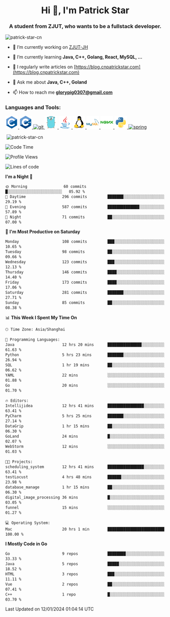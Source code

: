 <h1 align="center">Hi 👋, I'm Patrick Star</h1>
<h3 align="center">A student from ZJUT, who wants to be a fullstack developer.</h3>

<p align="left"> <img src="https://komarev.com/ghpvc/?username=patrick-star-cn&label=Profile%20views&color=0e75b6&style=flat" alt="patrick-star-cn" /> </p>

- 🔭 I’m currently working on [ZJUT-JH](https://github.com/zjutjh)

- 🌱 I’m currently learning **Java, C++, Golang, React, MySQL, ...**

- 📝 I regularly write articles on [https://blog.cnpatrickstar.com](https://blog.cnpatrickstar.com)

- 💬 Ask me about **Java, C++, Goland**

- 📫 How to reach me **glorypig0307@gmail.com**


<h3 align="left">Languages and Tools:</h3>
<p align="left"> 
  <a href="https://www.cprogramming.com/" target="_blank" rel="noreferrer"> 
    <img src="https://raw.githubusercontent.com/devicons/devicon/master/icons/c/c-original.svg" alt="c" width="40" height="40"/> 
  </a> 
  <a href="https://www.w3schools.com/cpp/" target="_blank" rel="noreferrer"> 
    <img src="https://raw.githubusercontent.com/devicons/devicon/master/icons/cplusplus/cplusplus-original.svg" alt="cplusplus" width="40" height="40"/> 
  </a> 
  <a href="https://git-scm.com/" target="_blank" rel="noreferrer"> 
    <img src="https://www.vectorlogo.zone/logos/git-scm/git-scm-icon.svg" alt="git" width="40" height="40"/> 
  </a> 
  <a href="https://golang.org" target="_blank" rel="noreferrer"> 
    <img src="https://raw.githubusercontent.com/devicons/devicon/master/icons/go/go-original.svg" alt="go" width="40" height="40"/> 
  </a> 
  <a href="https://www.java.com" target="_blank" rel="noreferrer"> 
    <img src="https://raw.githubusercontent.com/devicons/devicon/master/icons/java/java-original.svg" alt="java" width="40" height="40"/> 
  </a> 
  <a href="https://www.linux.org/" target="_blank" rel="noreferrer"> 
    <img src="https://raw.githubusercontent.com/devicons/devicon/master/icons/linux/linux-original.svg" alt="linux" width="40" height="40"/> 
  </a> 
  <a href="https://www.mysql.com/" target="_blank" rel="noreferrer"> 
    <img src="https://raw.githubusercontent.com/devicons/devicon/master/icons/mysql/mysql-original-wordmark.svg" alt="mysql" width="40" height="40"/> 
  </a> 
  <a href="https://www.nginx.com" target="_blank" rel="noreferrer"> 
    <img src="https://raw.githubusercontent.com/devicons/devicon/master/icons/nginx/nginx-original.svg" alt="nginx" width="40" height="40"/> 
  </a> 
  <a href="https://www.python.org" target="_blank" rel="noreferrer"> 
    <img src="https://raw.githubusercontent.com/devicons/devicon/master/icons/python/python-original.svg" alt="python" width="40" height="40"/> 
  </a> 
  <a href="https://spring.io/" target="_blank" rel="noreferrer"> 
    <img src="https://www.vectorlogo.zone/logos/springio/springio-icon.svg" alt="spring" width="40" height="40"/> 
  </a>
</p>

<p>&nbsp;<img align="center" src="https://github-readme-stats.vercel.app/api?username=patrick-star-cn&show_icons=true&locale=en" alt="patrick-star-cn" /></p>

<!--START_SECTION:waka-->
![Code Time](http://img.shields.io/badge/Code%20Time-518%20hrs%2012%20mins-blue)

![Profile Views](http://img.shields.io/badge/Profile%20Views-1-blue)

![Lines of code](https://img.shields.io/badge/From%20Hello%20World%20I%27ve%20Written-5.2%20million%20lines%20of%20code-blue)

**I'm a Night 🦉** 

```text
🌞 Morning                60 commits          █░░░░░░░░░░░░░░░░░░░░░░░░   05.92 % 
🌆 Daytime                296 commits         ███████░░░░░░░░░░░░░░░░░░   29.19 % 
🌃 Evening                587 commits         ██████████████░░░░░░░░░░░   57.89 % 
🌙 Night                  71 commits          ██░░░░░░░░░░░░░░░░░░░░░░░   07.00 % 
```
📅 **I'm Most Productive on Saturday** 

```text
Monday                   108 commits         ███░░░░░░░░░░░░░░░░░░░░░░   10.65 % 
Tuesday                  98 commits          ██░░░░░░░░░░░░░░░░░░░░░░░   09.66 % 
Wednesday                123 commits         ███░░░░░░░░░░░░░░░░░░░░░░   12.13 % 
Thursday                 146 commits         ████░░░░░░░░░░░░░░░░░░░░░   14.40 % 
Friday                   173 commits         ████░░░░░░░░░░░░░░░░░░░░░   17.06 % 
Saturday                 281 commits         ███████░░░░░░░░░░░░░░░░░░   27.71 % 
Sunday                   85 commits          ██░░░░░░░░░░░░░░░░░░░░░░░   08.38 % 
```


📊 **This Week I Spent My Time On** 

```text
🕑︎ Time Zone: Asia/Shanghai

💬 Programming Languages: 
Java                     12 hrs 20 mins      ███████████████░░░░░░░░░░   61.63 % 
Python                   5 hrs 23 mins       ███████░░░░░░░░░░░░░░░░░░   26.94 % 
SQL                      1 hr 19 mins        ██░░░░░░░░░░░░░░░░░░░░░░░   06.62 % 
YAML                     22 mins             ░░░░░░░░░░░░░░░░░░░░░░░░░   01.88 % 
Go                       20 mins             ░░░░░░░░░░░░░░░░░░░░░░░░░   01.70 % 

🔥 Editors: 
Intellijidea             12 hrs 41 mins      ████████████████░░░░░░░░░   63.41 % 
PyCharm                  5 hrs 25 mins       ███████░░░░░░░░░░░░░░░░░░   27.14 % 
DataGrip                 1 hr 15 mins        ██░░░░░░░░░░░░░░░░░░░░░░░   06.30 % 
GoLand                   24 mins             █░░░░░░░░░░░░░░░░░░░░░░░░   02.07 % 
WebStorm                 12 mins             ░░░░░░░░░░░░░░░░░░░░░░░░░   01.03 % 

🐱‍💻 Projects: 
scheduling_system        12 hrs 41 mins      ████████████████░░░░░░░░░   63.41 % 
testLocust               4 hrs 48 mins       ██████░░░░░░░░░░░░░░░░░░░   23.98 % 
database_manage          1 hr 15 mins        ██░░░░░░░░░░░░░░░░░░░░░░░   06.30 % 
digital_image_processing 36 mins             █░░░░░░░░░░░░░░░░░░░░░░░░   03.05 % 
funnel                   15 mins             ░░░░░░░░░░░░░░░░░░░░░░░░░   01.27 % 

💻 Operating System: 
Mac                      20 hrs 1 min        █████████████████████████   100.00 % 
```

**I Mostly Code in Go** 

```text
Go                       9 repos             ████████░░░░░░░░░░░░░░░░░   33.33 % 
Java                     5 repos             █████░░░░░░░░░░░░░░░░░░░░   18.52 % 
HTML                     3 repos             ███░░░░░░░░░░░░░░░░░░░░░░   11.11 % 
Vue                      2 repos             ██░░░░░░░░░░░░░░░░░░░░░░░   07.41 % 
C++                      1 repo              █░░░░░░░░░░░░░░░░░░░░░░░░   03.70 % 
```




 Last Updated on 12/01/2024 01:04:14 UTC
<!--END_SECTION:waka-->